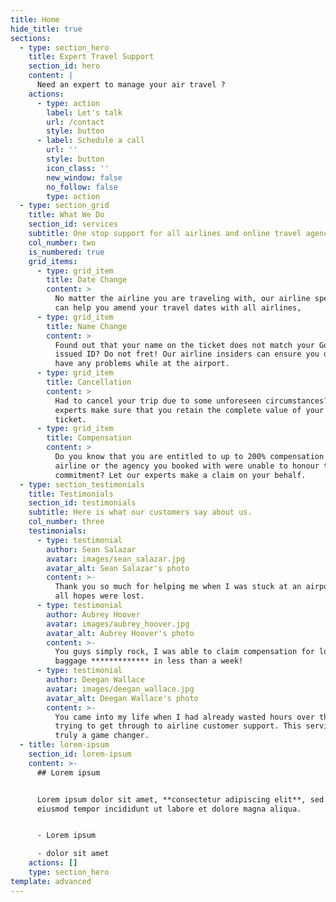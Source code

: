 ```yaml
---
title: Home
hide_title: true
sections:
  - type: section_hero
    title: Expert Travel Support
    section_id: hero
    content: |
      Need an expert to manage your air travel ?
    actions:
      - type: action
        label: Let's talk
        url: /contact
        style: button
      - label: Schedule a call
        url: ''
        style: button
        icon_class: ''
        new_window: false
        no_follow: false
        type: action
  - type: section_grid
    title: What We Do
    section_id: services
    subtitle: One stop support for all airlines and online travel agencies
    col_number: two
    is_numbered: true
    grid_items:
      - type: grid_item
        title: Date Change
        content: >
          No matter the airline you are traveling with, our airline specialists
          can help you amend your travel dates with all airlines,
      - type: grid_item
        title: Name Change
        content: >
          Found out that your name on the ticket does not match your Govt.
          issued ID? Do not fret! Our airline insiders can ensure you do not
          have any problems while at the airport.
      - type: grid_item
        title: Cancellation
        content: >
          Had to cancel your trip due to some unforeseen circumstances? Let our
          experts make sure that you retain the complete value of your flight
          ticket.
      - type: grid_item
        title: Compensation
        content: >
          Do you know that you are entitled to up to 200% compensation if the
          airline or the agency you booked with were unable to honour their
          commitment? Let our experts make a claim on your behalf.
  - type: section_testimonials
    title: Testimonials
    section_id: testimonials
    subtitle: Here is what our customers say about us.
    col_number: three
    testimonials:
      - type: testimonial
        author: Sean Salazar
        avatar: images/sean_salazar.jpg
        avatar_alt: Sean Salazar's photo
        content: >-
          Thank you so much for helping me when I was stuck at an airport and
          all hopes were lost.
      - type: testimonial
        author: Aubrey Hoover
        avatar: images/aubrey_hoover.jpg
        avatar_alt: Aubrey Hoover's photo
        content: >-
          You guys simply rock, I was able to claim compensation for lost
          baggage ************* in less than a week!
      - type: testimonial
        author: Deegan Wallace
        avatar: images/deegan_wallace.jpg
        avatar_alt: Deegan Wallace's photo
        content: >-
          You came into my life when I had already wasted hours over the phone
          trying to get through to airline customer support. This service is
          truly a game changer.
  - title: lorem-ipsum
    section_id: lorem-ipsum
    content: >-
      ## Lorem ipsum


      Lorem ipsum dolor sit amet, **consectetur adipiscing elit**, sed do
      eiusmod tempor incididunt ut labore et dolore magna aliqua.


      - Lorem ipsum

      - dolor sit amet
    actions: []
    type: section_hero
template: advanced
---
```

